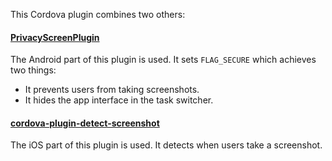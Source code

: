 This Cordova plugin combines two others:

#### [PrivacyScreenPlugin](https://github.com/devgeeks/PrivacyScreenPlugin)
The Android part of this plugin is used. It sets `FLAG_SECURE` which achieves two things:

- It prevents users from taking screenshots.
- It hides the app interface in the task switcher.


#### [cordova-plugin-detect-screenshot](https://github.com/Restocks/cordova-plugin-detect-screenshot)
The iOS part of this plugin is used. It detects when users take a screenshot.
